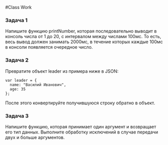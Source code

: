 #Class Work 

### Задача 1 

Напишите функцию printNumber, которая последовательно выводит в консоль числа от 1 до 20, с интервалом между числами 100мс. 
То есть, весь вывод должен занимать 2000мс, в течение которых каждые 100мс в консоли появляется очередное число. 

### Задача 2 

Превратите объект leader из примера ниже в JSON:
```
var leader = {
  name: "Василий Иванович",
  age: 35
};
``` 
После этого конвертируйте получившуюся строку обратно в объект.

### Задача 3
Напишите функцию, которая принимает один аргумент и возвращает его тип данных. 
Выполните обработку исключений в случае передачи двух и больше аргументов.